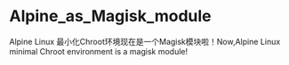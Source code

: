 # Alpine_as_Magisk_module
Alpine Linux 最小化Chroot环境现在是一个Magisk模块啦！Now,Alpine Linux minimal Chroot environment is a magisk module!
